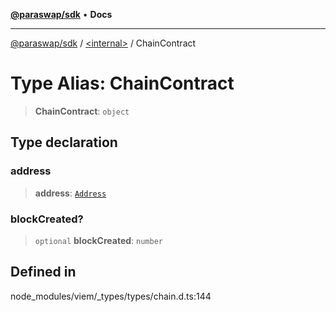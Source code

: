 [**@paraswap/sdk**](../../README.md) • **Docs**

***

[@paraswap/sdk](../../globals.md) / [\<internal\>](../README.md) / ChainContract

# Type Alias: ChainContract

> **ChainContract**: `object`

## Type declaration

### address

> **address**: [`Address`](Address.md)

### blockCreated?

> `optional` **blockCreated**: `number`

## Defined in

node\_modules/viem/\_types/types/chain.d.ts:144
